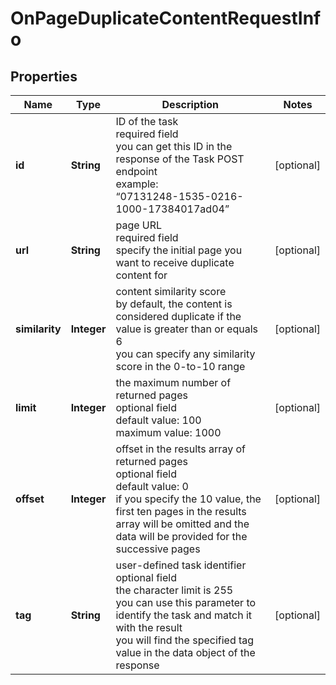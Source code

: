# OnPageDuplicateContentRequestInfo


## Properties

| Name | Type | Description | Notes |
|------------ | ------------- | ------------- | -------------|
**id** | **String** | ID of the task<br>required field<br>you can get this ID in the response of the Task POST endpoint<br>example:<br>“07131248-1535-0216-1000-17384017ad04” |[optional]|
**url** | **String** | page URL<br>required field<br>specify the initial page you want to receive duplicate content for |[optional]|
**similarity** | **Integer** | content similarity score<br>by default, the content is considered duplicate if the value is greater than or equals 6<br>you can specify any similarity score in the 0-to-10 range |[optional]|
**limit** | **Integer** | the maximum number of returned pages<br>optional field<br>default value: 100<br>maximum value: 1000 |[optional]|
**offset** | **Integer** | offset in the results array of returned pages<br>optional field<br>default value: 0<br>if you specify the 10 value, the first ten pages in the results array will be omitted and the data will be provided for the successive pages |[optional]|
**tag** | **String** | user-defined task identifier<br>optional field<br>the character limit is 255<br>you can use this parameter to identify the task and match it with the result<br>you will find the specified tag value in the data object of the response |[optional]|